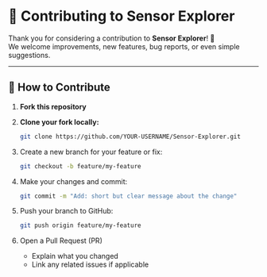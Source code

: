 # 🤝 Contributing to Sensor Explorer

Thank you for considering a contribution to **Sensor Explorer**! 🎉  
We welcome improvements, new features, bug reports, or even simple suggestions.

---

## 🚀 How to Contribute

1. **Fork this repository**

2. **Clone your fork locally:**
   ```bash
   git clone https://github.com/YOUR-USERNAME/Sensor-Explorer.git

3. Create a new branch for your feature or fix:
   ```bash
   git checkout -b feature/my-feature

4. Make your changes and commit:
   ```bash
   git commit -m "Add: short but clear message about the change"

5. Push your branch to GitHub:
    ```bash
    git push origin feature/my-feature

6. Open a Pull Request (PR)
   - Explain what you changed
   - Link any related issues if applicable
  
